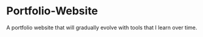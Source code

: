 # Portfolio-Website
A portfolio website that will gradually evolve with tools that I learn over time.
